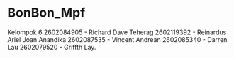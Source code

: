 # BonBon_Mpf
Kelompok 6 2602084905 - Richard Dave Teherag 2602119392 - Reinardus Ariel Joan Anandika 2602087535 - Vincent Andrean 2602085340 - Darren Lau 2602079520 - Griffth Lay. 
